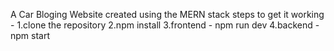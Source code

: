 A Car Bloging Website created using the MERN stack 
steps to get it working - 
    1.clone the repository 
    2.npm install
    3.frontend - npm run dev
    4.backend - npm start 


